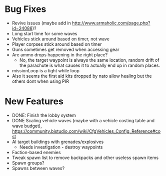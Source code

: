 # Bug Fixes
* Revive issues (maybe add in http://www.armaholic.com/page.php?id=24088)?
* Long start time for some waves
* Vehicles stick around based on timer, not wave
* Player corpses stick around based on timer
* Guns sometimes get removed when accessing gear
* Are ammo drops happening in the right place?
  * No, the target waypoint is always the same location, random drift of the parachute is what causes it to actually end up in random places.
* missionLoop is a tight while loop
* Also it seems the first aid kits dropped by nato allow healing but the others dont when using PIR


# New Features
* DONE: Finish the lobby system
* DONE Scaling vehicle waves (maybe with a vehicle costing table and wave budget), https://community.bistudio.com/wiki/CfgVehicles_Config_Reference#cost
* AI target buildings with grenades/explosives
  * Needs investigation - destroy waypoints
* Faction-based enemies
* Tweak spawn list to remove backpacks and other useless spawn items
* Spawn groups?
* Spawns between waves?

